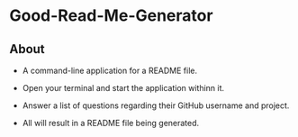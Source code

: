 # Good-Read-Me-Generator

## About

- A command-line application for a README file. 

- Open your terminal and start the application withinn it. 

- Answer a list of questions regarding their GitHub username and project. 

- All will result in a README file being generated.   